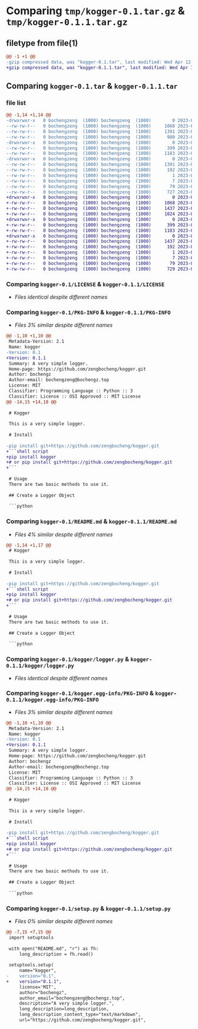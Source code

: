 # Comparing `tmp/kogger-0.1.tar.gz` & `tmp/kogger-0.1.1.tar.gz`

## filetype from file(1)

```diff
@@ -1 +1 @@
-gzip compressed data, was "kogger-0.1.tar", last modified: Wed Apr 12 07:24:23 2023, max compression
+gzip compressed data, was "kogger-0.1.1.tar", last modified: Wed Apr 12 07:33:06 2023, max compression
```

## Comparing `kogger-0.1.tar` & `kogger-0.1.1.tar`

### file list

```diff
@@ -1,14 +1,14 @@
-drwxrwxr-x   0 bochengzeng  (1000) bochengzeng  (1000)        0 2023-04-12 07:24:23.231705 kogger-0.1/
--rw-rw-r--   0 bochengzeng  (1000) bochengzeng  (1000)     1068 2023-04-12 06:46:05.000000 kogger-0.1/LICENSE
--rw-rw-r--   0 bochengzeng  (1000) bochengzeng  (1000)     1391 2023-04-12 07:24:23.231705 kogger-0.1/PKG-INFO
--rw-rw-r--   0 bochengzeng  (1000) bochengzeng  (1000)      980 2023-04-12 06:46:05.000000 kogger-0.1/README.md
-drwxrwxr-x   0 bochengzeng  (1000) bochengzeng  (1000)        0 2023-04-12 07:24:23.231705 kogger-0.1/kogger/
--rw-rw-r--   0 bochengzeng  (1000) bochengzeng  (1000)      399 2023-04-12 03:29:37.000000 kogger-0.1/kogger/__init__.py
--rw-rw-r--   0 bochengzeng  (1000) bochengzeng  (1000)     1183 2023-04-12 03:29:37.000000 kogger-0.1/kogger/logger.py
-drwxrwxr-x   0 bochengzeng  (1000) bochengzeng  (1000)        0 2023-04-12 07:24:23.231705 kogger-0.1/kogger.egg-info/
--rw-rw-r--   0 bochengzeng  (1000) bochengzeng  (1000)     1391 2023-04-12 07:24:23.000000 kogger-0.1/kogger.egg-info/PKG-INFO
--rw-rw-r--   0 bochengzeng  (1000) bochengzeng  (1000)      192 2023-04-12 07:24:23.000000 kogger-0.1/kogger.egg-info/SOURCES.txt
--rw-rw-r--   0 bochengzeng  (1000) bochengzeng  (1000)        1 2023-04-12 07:24:23.000000 kogger-0.1/kogger.egg-info/dependency_links.txt
--rw-rw-r--   0 bochengzeng  (1000) bochengzeng  (1000)        7 2023-04-12 07:24:23.000000 kogger-0.1/kogger.egg-info/top_level.txt
--rw-rw-r--   0 bochengzeng  (1000) bochengzeng  (1000)       79 2023-04-12 07:24:23.231705 kogger-0.1/setup.cfg
--rw-rw-r--   0 bochengzeng  (1000) bochengzeng  (1000)      727 2023-04-12 07:23:40.000000 kogger-0.1/setup.py
+drwxrwxr-x   0 bochengzeng  (1000) bochengzeng  (1000)        0 2023-04-12 07:33:06.826891 kogger-0.1.1/
+-rw-rw-r--   0 bochengzeng  (1000) bochengzeng  (1000)     1068 2023-04-12 06:46:05.000000 kogger-0.1.1/LICENSE
+-rw-rw-r--   0 bochengzeng  (1000) bochengzeng  (1000)     1437 2023-04-12 07:33:06.826891 kogger-0.1.1/PKG-INFO
+-rw-rw-r--   0 bochengzeng  (1000) bochengzeng  (1000)     1024 2023-04-12 07:27:21.000000 kogger-0.1.1/README.md
+drwxrwxr-x   0 bochengzeng  (1000) bochengzeng  (1000)        0 2023-04-12 07:33:06.826891 kogger-0.1.1/kogger/
+-rw-rw-r--   0 bochengzeng  (1000) bochengzeng  (1000)      399 2023-04-12 03:29:37.000000 kogger-0.1.1/kogger/__init__.py
+-rw-rw-r--   0 bochengzeng  (1000) bochengzeng  (1000)     1183 2023-04-12 03:29:37.000000 kogger-0.1.1/kogger/logger.py
+drwxrwxr-x   0 bochengzeng  (1000) bochengzeng  (1000)        0 2023-04-12 07:33:06.826891 kogger-0.1.1/kogger.egg-info/
+-rw-rw-r--   0 bochengzeng  (1000) bochengzeng  (1000)     1437 2023-04-12 07:33:06.000000 kogger-0.1.1/kogger.egg-info/PKG-INFO
+-rw-rw-r--   0 bochengzeng  (1000) bochengzeng  (1000)      192 2023-04-12 07:33:06.000000 kogger-0.1.1/kogger.egg-info/SOURCES.txt
+-rw-rw-r--   0 bochengzeng  (1000) bochengzeng  (1000)        1 2023-04-12 07:33:06.000000 kogger-0.1.1/kogger.egg-info/dependency_links.txt
+-rw-rw-r--   0 bochengzeng  (1000) bochengzeng  (1000)        7 2023-04-12 07:33:06.000000 kogger-0.1.1/kogger.egg-info/top_level.txt
+-rw-rw-r--   0 bochengzeng  (1000) bochengzeng  (1000)       79 2023-04-12 07:33:06.826891 kogger-0.1.1/setup.cfg
+-rw-rw-r--   0 bochengzeng  (1000) bochengzeng  (1000)      729 2023-04-12 07:30:25.000000 kogger-0.1.1/setup.py
```

### Comparing `kogger-0.1/LICENSE` & `kogger-0.1.1/LICENSE`

 * *Files identical despite different names*

### Comparing `kogger-0.1/PKG-INFO` & `kogger-0.1.1/PKG-INFO`

 * *Files 3% similar despite different names*

```diff
@@ -1,10 +1,10 @@
 Metadata-Version: 2.1
 Name: kogger
-Version: 0.1
+Version: 0.1.1
 Summary: A very simple logger.
 Home-page: https://github.com/zengbocheng/kogger.git
 Author: bochengz
 Author-email: bochengzeng@bochengz.top
 License: MIT
 Classifier: Programming Language :: Python :: 3
 Classifier: License :: OSI Approved :: MIT License
@@ -14,15 +14,18 @@
 
 # Kogger
 
 This is a very simple logger.
 
 # Install
 
-pip install git+https://github.com/zengbocheng/kogger.git
+```shell script
+pip install kogger
+# or pip install git+https://github.com/zengbocheng/kogger.git
+```
 
 # Usage
 There are two basic methods to use it.
 
 ## Create a Logger Object
 
 ```python
```

### Comparing `kogger-0.1/README.md` & `kogger-0.1.1/README.md`

 * *Files 4% similar despite different names*

```diff
@@ -1,14 +1,17 @@
 # Kogger
 
 This is a very simple logger.
 
 # Install
 
-pip install git+https://github.com/zengbocheng/kogger.git
+```shell script
+pip install kogger
+# or pip install git+https://github.com/zengbocheng/kogger.git
+```
 
 # Usage
 There are two basic methods to use it.
 
 ## Create a Logger Object
 
 ```python
```

### Comparing `kogger-0.1/kogger/logger.py` & `kogger-0.1.1/kogger/logger.py`

 * *Files identical despite different names*

### Comparing `kogger-0.1/kogger.egg-info/PKG-INFO` & `kogger-0.1.1/kogger.egg-info/PKG-INFO`

 * *Files 3% similar despite different names*

```diff
@@ -1,10 +1,10 @@
 Metadata-Version: 2.1
 Name: kogger
-Version: 0.1
+Version: 0.1.1
 Summary: A very simple logger.
 Home-page: https://github.com/zengbocheng/kogger.git
 Author: bochengz
 Author-email: bochengzeng@bochengz.top
 License: MIT
 Classifier: Programming Language :: Python :: 3
 Classifier: License :: OSI Approved :: MIT License
@@ -14,15 +14,18 @@
 
 # Kogger
 
 This is a very simple logger.
 
 # Install
 
-pip install git+https://github.com/zengbocheng/kogger.git
+```shell script
+pip install kogger
+# or pip install git+https://github.com/zengbocheng/kogger.git
+```
 
 # Usage
 There are two basic methods to use it.
 
 ## Create a Logger Object
 
 ```python
```

### Comparing `kogger-0.1/setup.py` & `kogger-0.1.1/setup.py`

 * *Files 0% similar despite different names*

```diff
@@ -7,15 +7,15 @@
 import setuptools
 
 with open("README.md", "r") as fh:
     long_description = fh.read()
 
 setuptools.setup(
     name="kogger",
-    version="0.1",
+    version="0.1.1",
     license='MIT',
     author="bochengz",
     author_email="bochengzeng@bochengz.top",
     description="A very simple logger.",
     long_description=long_description,
     long_description_content_type="text/markdown",
     url="https://github.com/zengbocheng/kogger.git",
```

